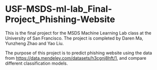 # USF-MSDS-ml-lab_Final-Project_Phishing-Website

This is the final project for the MSDS Machine Learning Lab class at the University of San Francisco. The project is completed by Daren Ma, Yunzheng Zhao and Yao Liu.

The purpose of this project is to predict phishing website using the data from https://data.mendeley.com/datasets/h3cgnj8hft/1, and compare different classification models.
